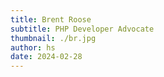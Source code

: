 ```yaml
---
title: Brent Roose
subtitle: PHP Developer Advocate
thumbnail: ./br.jpg
author: hs
date: 2024-02-28
---
```

